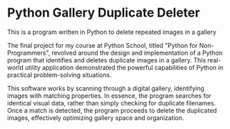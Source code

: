 # Python Gallery Duplicate Deleter
This is a program written in Python to delete repeated images in a gallery

The final project for my course at Python School, titled "Python for Non-Programmers", revolved around the design and implementation of a Python program that identifies and deletes duplicate images in a gallery. This real-world utility application demonstrated the powerful capabilities of Python in practical problem-solving situations.

This software works by scanning through a digital gallery, identifying images with matching properties. In essence, the program searches for identical visual data, rather than simply checking for duplicate filenames. Once a match is detected, the program proceeds to delete the duplicated images, effectively optimizing gallery space and organization.
